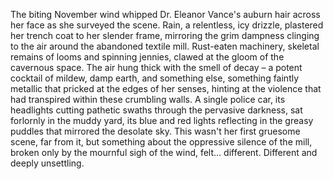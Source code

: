 The biting November wind whipped Dr. Eleanor Vance's auburn hair across her face as she surveyed the scene.  Rain, a relentless, icy drizzle, plastered her trench coat to her slender frame, mirroring the grim dampness clinging to the air around the abandoned textile mill.  Rust-eaten machinery, skeletal remains of looms and spinning jennies, clawed at the gloom of the cavernous space.  The air hung thick with the smell of decay – a potent cocktail of mildew, damp earth, and something else, something faintly metallic that pricked at the edges of her senses, hinting at the violence that had transpired within these crumbling walls.  A single police car, its headlights cutting pathetic swaths through the pervasive darkness, sat forlornly in the muddy yard, its blue and red lights reflecting in the greasy puddles that mirrored the desolate sky.  This wasn't her first gruesome scene, far from it, but something about the oppressive silence of the mill, broken only by the mournful sigh of the wind, felt… different.  Different and deeply unsettling.
